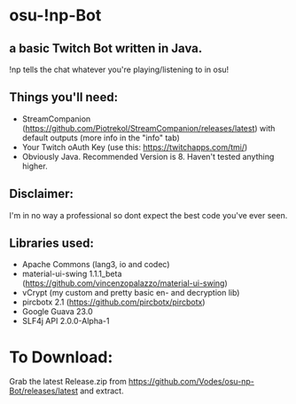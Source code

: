 # osu-!np-Bot

## a basic Twitch Bot written in Java.
!np tells the chat whatever you're playing/listening to in osu!

## Things you'll need:
- StreamCompanion (https://github.com/Piotrekol/StreamCompanion/releases/latest)
  with default outputs (more info in the "info" tab)
- Your Twitch oAuth Key (use this: https://twitchapps.com/tmi/)
- Obviously Java. Recommended Version is 8. Haven't tested anything higher.

## Disclaimer:
I'm in no way a professional so dont expect the best code you've ever seen.

## Libraries used:
- Apache Commons (lang3, io and codec)
- material-ui-swing 1.1.1_beta (https://github.com/vincenzopalazzo/material-ui-swing)
- vCrypt (my custom and pretty basic en- and decryption lib)
- pircbotx 2.1 (https://github.com/pircbotx/pircbotx)
- Google Guava 23.0
- SLF4j API 2.0.0-Alpha-1

# To Download:
Grab the latest Release.zip from https://github.com/Vodes/osu-np-Bot/releases/latest and extract.
